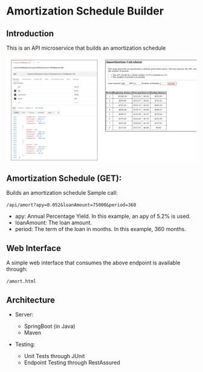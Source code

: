 # Amortization Schedule Builder

## Introduction
This is an API microservice that builds an amortization schedule

![screenshot](https://github.com/achongsBiz/readme-files/blob/master/tvm-calculator/amort.png)


## Amortization Schedule (GET): 
Builds an amortization schedule
Sample call: 

```/api/amort?apy=0.052&loanAmount=75000&period=360```
* apy: Annual Percentage Yield. In this example, an apy of 5.2% is used.
* loanAmount: The loan amount.
* period: The term of the loan in months. In this example, 360 months.

## Web Interface
A simple web interface that consumes the above endpoint is available through:

```/amort.html```


## Architecture

* Server:
    * SpringBoot (in Java)
    * Maven

* Testing:
    * Unit Tests through JUnit
    * Endpoint Testing through RestAssured
